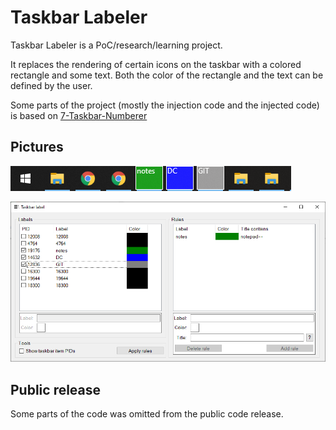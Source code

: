 # Taskbar Labeler

Taskbar Labeler is a PoC/research/learning project.

It replaces the rendering of certain icons on the taskbar with a colored rectangle and some text.
Both the color of the rectangle and the text can be defined by the user.

Some parts of the project (mostly the injection code and the injected code) is based on [7-Taskbar-Numberer](https://github.com/m417z/7-Taskbar-Numberer)

## Pictures

![taskbar](pics/taskbar.png)

![app](pics/app.png)

## Public release

Some parts of the code was omitted from the public code release.
